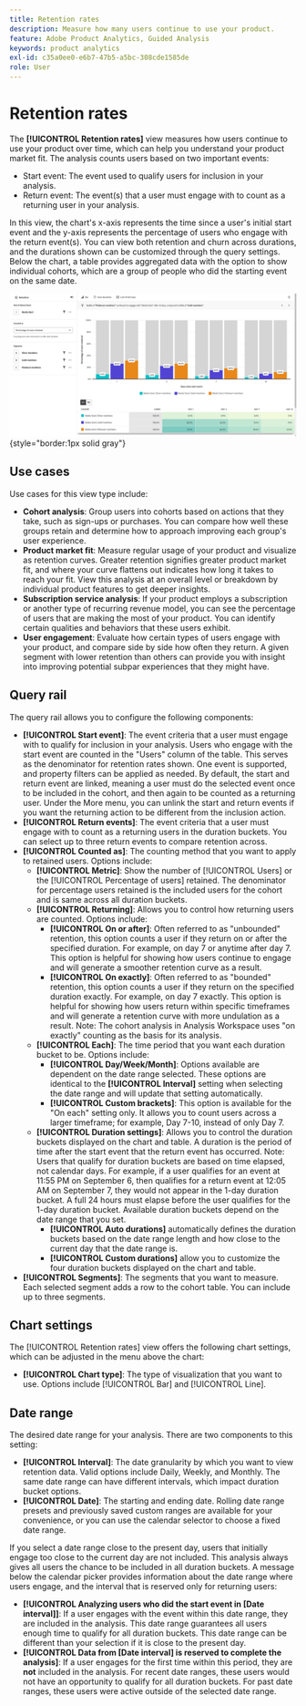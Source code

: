 ```yaml
---
title: Retention rates
description: Measure how many users continue to use your product.
feature: Adobe Product Analytics, Guided Analysis
keywords: product analytics
exl-id: c35a0ee0-e6b7-47b5-a5bc-308cde1585de
role: User
---
```

# Retention rates

The **[!UICONTROL Retention rates]** view measures how users continue to use your product over time, which can help you understand your product market fit. The analysis counts users based on two important events:

* Start event: The event used to qualify users for inclusion in your analysis. 
* Return event: The event(s) that a user must engage with to count as a returning user in your analysis.

In this view, the chart's x-axis represents the time since a user's initial start event and the y-axis represents the percentage of users who engage with the return event(s). You can view both retention and churn across durations, and the durations shown can be customized through the query settings. Below the chart, a table provides aggregated data with the option to show individual cohorts, which are a group of people who did the starting event on the same date. 

![Retention rates screenshot](../assets/retention-rates.png){style="border:1px solid gray"}

## Use cases

Use cases for this view type include:

* **Cohort analysis**: Group users into cohorts based on actions that they take, such as sign-ups or purchases. You can compare how well these groups retain and determine how to approach improving each group's user experience.
* **Product market fit**: Measure regular usage of your product and visualize as retention curves. Greater retention signifies greater product market fit, and where your curve flattens out indicates how long it takes to reach your fit. View this analysis at an overall level or breakdown by individual product features to get deeper insights.
* **Subscription service analysis**: If your product employs a subscription or another type of recurring revenue model, you can see the percentage of users that are making the most of your product. You can identify certain qualities and behaviors that these users exhibit.
* **User engagement**: Evaluate how certain types of users engage with your product, and compare side by side how often they return. A given segment with lower retention than others can provide you with insight into improving potential subpar experiences that they might have.

## Query rail

The query rail allows you to configure the following components:

* **[!UICONTROL Start event]**: The event criteria that a user must engage with to qualify for inclusion in your analysis. Users who engage with the start event are counted in the "Users" column of the table. This serves as the denominator for retention rates shown. One event is supported, and property filters can be applied as needed. By default, the start and return event are linked, meaning a user must do the selected event once to be included in the cohort, and then again to be counted as a returning user. Under the More menu, you can unlink the start and return events if you want the returning action to be different from the inclusion action. 
* **[!UICONTROL Return events]**: The event criteria that a user must engage with to count as a returning users in the duration buckets. You can select up to three return events to compare retention across.
* **[!UICONTROL Counted as]**: The counting method that you want to apply to retained users. Options include:
  * **[!UICONTROL Metric]**: Show the number of [!UICONTROL Users] or the [!UICONTROL Percentage of users] retained. The denominator for percentage users retained is the included users for the cohort and is same across all duration buckets.
  * **[!UICONTROL Returning]**: Allows you to control how returning users are counted. Options include:
    * **[!UICONTROL On or after]**: Often referred to as "unbounded" retention, this option counts a user if they return on or after the specified duration. For example, on day 7 or anytime after day 7. This option is helpful for showing how users continue to engage and will generate a smoother retention curve as a result. 
    * **[!UICONTROL On exactly]**: Often referred to as "bounded" retention, this option counts a user if they return on the specified duration exactly. For example, on day 7 exactly. This option is helpful for showing how users return within specific timeframes and will generate a retention curve with more undulation as a result. Note: The cohort analysis in Analysis Workspace uses "on exactly" counting as the basis for its analysis.
  * **[!UICONTROL Each]**: The time period that you want each duration bucket to be. Options include:
    * **[!UICONTROL Day/Week/Month]**: Options available are dependent on the date range selected. These options are identical to the **[!UICONTROL Interval]** setting when selecting the date range and will update that setting automatically.
    * **[!UICONTROL Custom brackets]**: This option is available for the "On each" setting only. It allows you to count users across a larger timeframe; for example, Day 7-10, instead of only Day 7.
  * **[!UICONTROL Duration settings]**: Allows you to control the duration buckets displayed on the chart and table. A duration is the period of time after the start event that the return event has occurred. Note: Users that qualify for duration buckets are based on time elapsed, not calendar days. For example, if a user qualifies for an event at 11:55 PM on September 6, then qualifies for a return event at 12:05 AM on September 7, they would not appear in the 1-day duration bucket. A full 24 hours must elapse before the user qualifies for the 1-day duration bucket. Available duration buckets depend on the date range that you set. 
    * **[!UICONTROL Auto durations]** automatically defines the duration buckets based on the date range length and how close to the current day that the date range is. 
    * **[!UICONTROL Custom durations]** allow you to customize the four duration buckets displayed on the chart and table.
* **[!UICONTROL Segments]**: The segments that you want to measure. Each selected segment adds a row to the cohort table. You can include up to three segments.

## Chart settings

The [!UICONTROL Retention rates] view offers the following chart settings, which can be adjusted in the menu above the chart:

* **[!UICONTROL Chart type]**: The type of visualization that you want to use. Options include [!UICONTROL Bar] and [!UICONTROL Line].

## Date range

The desired date range for your analysis. There are two components to this setting:

* **[!UICONTROL Interval]**: The date granularity by which you want to view retention data. Valid options include Daily, Weekly, and Monthly. The same date range can have different intervals, which impact duration bucket options.
* **[!UICONTROL Date]**: The starting and ending date. Rolling date range presets and previously saved custom ranges are available for your convenience, or you can use the calendar selector to choose a fixed date range.

If you select a date range close to the present day, users that initially engage too close to the current day are not included. This analysis always gives all users the chance to be included in all duration buckets. A message below the calendar picker provides information about the date range where users engage, and the interval that is reserved only for returning users:

* **[!UICONTROL Analyzing users who did the start event in [Date interval]]**: If a user engages with the event within this date range, they are included in the analysis. This date range guarantees all users enough time to qualify for all duration buckets. This date range can be different than your selection if it is close to the present day.
* **[!UICONTROL Data from [Date interval] is reserved to complete the analysis]**: If a user engages for the first time within this period, they are **not** included in the analysis. For recent date ranges, these users would not have an opportunity to qualify for all duration buckets. For past date ranges, these users were active outside of the selected date range.
